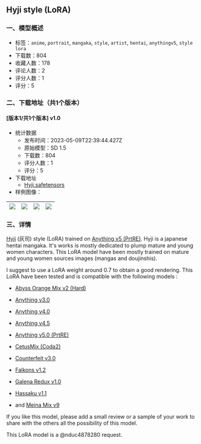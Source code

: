 ## Hyji style (LoRA)
### 一、模型概述

- 标签：`anime`, `portrait`, `mangaka`, `style`, `artist`, `hentai`, `anythingv5`, `style lora`
- 下载数：804
- 收藏人数：178
- 评论人数：2
- 评分人数：1
- 评分：5

### 二、下载地址（共1个版本）

#### [版本1/共1个版本] v1.0

- 统计数据
  - 发布时间：2023-05-09T22:39:44.427Z
  - 原始模型：SD 1.5
  - 下载数：804
  - 评分人数：1
  - 评分：5
- 下载地址
  - [Hyji.safetensors](https://civitai.com/api/download/models/66659)
- 样例图像：

| <img src="https://image.civitai.com/xG1nkqKTMzGDvpLrqFT7WA/faeffa1f-ca64-4fd0-a915-39ed606b7ee6/width=450/740214.jpeg" /> | <img src="https://image.civitai.com/xG1nkqKTMzGDvpLrqFT7WA/0dab7d24-10a9-4339-86d1-078c6416feee/width=450/740217.jpeg" /> | <img src="https://image.civitai.com/xG1nkqKTMzGDvpLrqFT7WA/c7283089-4bba-4f3e-99d6-f7fee72de6a8/width=450/740218.jpeg" /> | <img src="https://image.civitai.com/xG1nkqKTMzGDvpLrqFT7WA/ae6915df-59b3-4d67-9453-a2c44298ebbb/width=450/740216.jpeg" /> |
| ---- | ---- | ---- | ---- |


### 三、详情
<p><a target="_blank" rel="ugc" href="https://twitter.com/hyjihyji">Hyji</a> (灰司) style (LoRA) trained on <a target="_blank" rel="ugc" href="https://civitai.com/models/9409">Anything v5 (PrtRE)</a>. Hyji is a japanese hentai mangaka. It's works is mostly dedicated to plump mature and young women characters. This LoRA model have been mostly trained on mature and young women sources images (mangas and doujinshis).</p><p>I suggest to use a LoRA weight around 0.7 to obtain a good rendering. This LoRA have been tested and is compatible with the following models :</p><p></p><ul><li><p><a target="_blank" rel="ugc" href="https://civitai.com/models/4451">Abyss Orange Mix v2 (Hard)</a></p></li><li><p><a target="_blank" rel="ugc" href="https://civitai.com/models/66">Anything v3.0</a></p></li><li><p><a target="_blank" rel="ugc" href="https://huggingface.co/andite/anything-v4.0/tree/main">Anything v4.0</a></p></li><li><p><a target="_blank" rel="ugc" href="https://huggingface.co/andite/anything-v4.0/tree/main">Anything v4.5</a></p></li><li><p><a target="_blank" rel="ugc" href="https://civitai.com/models/9409">Anything v5.0 (PrtRE)</a></p></li><li><p><a target="_blank" rel="ugc" href="https://civitai.com/models/6755/">CetusMix (Coda2)</a></p></li><li><p><a target="_blank" rel="ugc" href="https://civitai.com/models/4468/">Counterfeit v3.0</a></p></li><li><p><a target="_blank" rel="ugc" href="https://civitai.com/models/38795/">Falkons v1.2</a></p></li><li><p><a target="_blank" rel="ugc" href="https://civitai.com/models/53360/">Galena Redux v1.0</a></p></li><li><p><a target="_blank" rel="ugc" href="https://civitai.com/models/2583/">Hassaku v1.1</a></p></li><li><p>and <a target="_blank" rel="ugc" href="https://civitai.com/models/7240/">Meina Mix v9</a></p><p></p></li></ul><p>If you like this model, please add a small review or a sample of your work to share with the others all the possibility of this model.</p><p></p><p>This LoRA model is a <span data-type="mention" class="mantine-1yiar0p" data-id="mention:174008" data-label="nduc4878280">@nduc4878280</span> request.</p>
